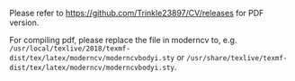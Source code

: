 Please refer to https://github.com/Trinkle23897/CV/releases for PDF version.

For compiling pdf, please replace the file in moderncv to, e.g. `/usr/local/texlive/2018/texmf-dist/tex/latex/moderncv/moderncvbodyi.sty` or `/usr/share/texlive/texmf-dist/tex/latex/moderncv/moderncvbodyi.sty`.

